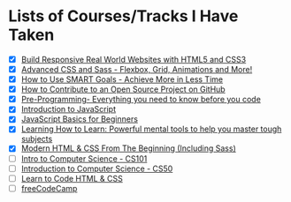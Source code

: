 # Lists of Courses/Tracks I Have Taken

- [x] [Build Responsive Real World Websites with HTML5 and CSS3](https://www.udemy.com/design-and-develop-a-killer-website-with-html5-and-css3/)
- [x] [Advanced CSS and Sass - Flexbox, Grid, Animations and More!](https://www.udemy.com/advanced-css-and-sass/)
- [x] [How to Use SMART Goals - Achieve More in Less Time](https://www.udemy.com/goal-setting/)
- [x] [How to Contribute to an Open Source Project on GitHub](https://egghead.io/courses/how-to-contribute-to-an-open-source-project-on-github)
- [x] [Pre-Programming- Everything you need to know before you code](https://www.udemy.com/pre-programming-everything-you-need-to-know-before-you-code)
- [x] [Introduction to JavaScript](https://learn.co/tracks/introduction-to-javascript)
- [x] [JavaScript Basics for Beginners](https://www.udemy.com/javascript-basics-for-beginners/)
- [x] [Learning How to Learn: Powerful mental tools to help you master tough subjects](https://www.coursera.org/learn/learning-how-to-learn)
- [x] [Modern HTML & CSS From The Beginning (Including Sass)](https://www.udemy.com/course/modern-html-css-from-the-beginning)
- [ ] [Intro to Computer Science - CS101](https://classroom.udacity.com/courses/cs101)
- [ ] [Introduction to Computer Science - CS50](https://courses.edx.org/courses/course-v1:HarvardX+CS50+X/course/)
- [ ] [Learn to Code HTML & CSS](http://learn.shayhowe.com/html-css/)
- [ ] [freeCodeCamp](https://learn.freecodecamp.org/)